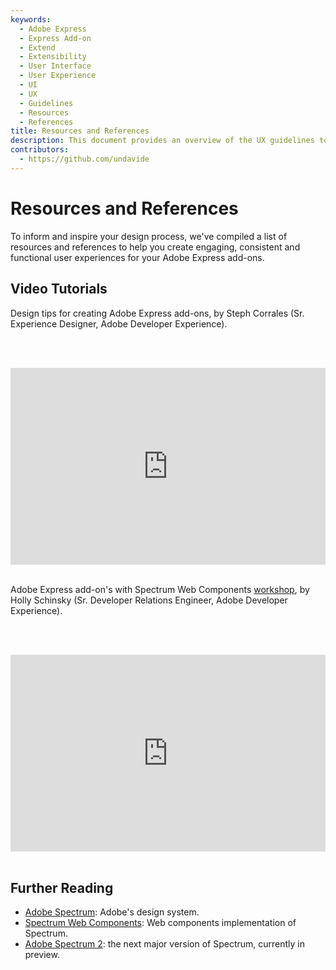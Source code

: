 ```yaml
---
keywords:
  - Adobe Express
  - Express Add-on
  - Extend
  - Extensibility
  - User Interface
  - User Experience
  - UI
  - UX
  - Guidelines
  - Resources
  - References
title: Resources and References
description: This document provides an overview of the UX guidelines to follow when designing your Adobe Express add-on.
contributors:
  - https://github.com/undavide
---
```


# Resources and References

To inform and inspire your design process, we've compiled a list of resources and references to help you create engaging, consistent and functional user experiences for your Adobe Express add-ons.

## Video Tutorials

Design tips for creating Adobe Express add-ons, by Steph Corrales (Sr. Experience Designer, Adobe Developer Experience).

<br/><br/><div style="display: flex; justify-content: center;">

 <iframe width="560" height="315" src="https://www.youtube.com/embed/siWxy4BwkIE?si=LSjjwF1W0JNziDMg" title="YouTube video player" frameborder="0" allow="accelerometer; autoplay; clipboard-write; encrypted-media; gyroscope; picture-in-picture; web-share" referrerpolicy="strict-origin-when-cross-origin" allowfullscreen></iframe>
</div><br/>

Adobe Express add-on's with Spectrum Web Components [workshop](../../../resources/tutorials/spectrum-workshop/index.md), by Holly Schinsky (Sr. Developer Relations Engineer, Adobe Developer Experience).

<br/><br/><div style="display: flex; justify-content: center;">

<iframe width="560" height="315" src="https://www.youtube.com/embed/5PA4KEN4JdQ?si=vcJRsJNx948VFd3l" title="YouTube video player" frameborder="0" allow="accelerometer; autoplay; clipboard-write; encrypted-media; gyroscope; picture-in-picture; web-share" referrerpolicy="strict-origin-when-cross-origin" allowfullscreen></iframe>
</div><br/>

<!-- ## Tools and Templates

**TODO:** Ask the Design team to provide a list of resources they would like to include here. -->

## Further Reading

- [Adobe Spectrum](https://spectrum.adobe.com/): Adobe's design system.
- [Spectrum Web Components](https://opensource.adobe.com/spectrum-web-components/): Web components implementation of Spectrum.
- [Adobe Spectrum 2](https://s2.spectrum.adobe.com/): the next major version of Spectrum, currently in preview.

<!-- ## Acknowledgments

**TODO:** Ask the Design team what content is supposed to go here. -->
